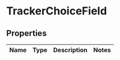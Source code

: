 
# TrackerChoiceField

## Properties
Name | Type | Description | Notes
------------ | ------------- | ------------- | -------------



